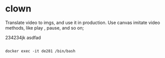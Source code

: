 # clown
Translate video to imgs, and use it in production. Use canvas imitate video methods, like play , pause, and so on;

234234jk
asdfad

```

docker exec -it de281 /bin/bash

```
